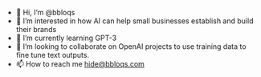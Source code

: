 - 👋 Hi, I’m @bbloqs
- 👀 I’m interested in how AI can help small businesses establish and build their brands
- 🌱 I’m currently learning GPT-3
- 💞️ I’m looking to collaborate on OpenAI projects to use training data to fine tune text outputs.
- 📫 How to reach me hide@bbloqs.com

<!---
bbloqs/bbloqs is a ✨ special ✨ repository because its `README.md` (this file) appears on your GitHub profile.
You can click the Preview link to take a look at your changes.
--->

